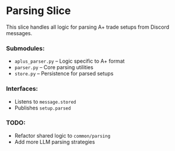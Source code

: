 # Parsing Slice

This slice handles all logic for parsing A+ trade setups from Discord messages.

### Submodules:
- `aplus_parser.py` – Logic specific to A+ format
- `parser.py` – Core parsing utilities
- `store.py` – Persistence for parsed setups

### Interfaces:
- Listens to `message.stored`
- Publishes `setup.parsed`

### TODO:
- Refactor shared logic to `common/parsing`
- Add more LLM parsing strategies
